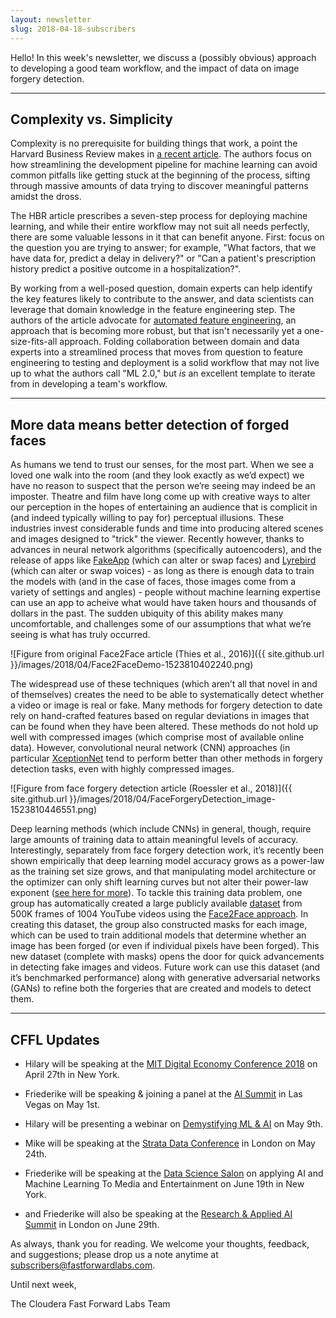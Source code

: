 ```yaml
---
layout: newsletter
slug: 2018-04-18-subscribers
---
```


Hello!  In this week's newsletter, we discuss a (possibly obvious) approach to developing a good team workflow, and the impact of data on image forgery detection.

---

## Complexity vs. Simplicity

Complexity is no prerequisite for building things that work, a point the Harvard Business Review makes in [a recent article](https://hbr.org/2018/03/getting-value-from-machine-learning-isnt-about-fancier-algorithms-its-about-making-it-easier-to-use). The authors focus on how streamlining the development pipeline for machine learning can avoid common pitfalls like getting stuck at the beginning of the process, sifting through massive amounts of data trying to discover meaningful patterns amidst the dross.

The HBR article prescribes a seven-step process for deploying machine learning, and while their entire workflow may not suit all needs perfectly, there are some valuable lessons in it that can benefit anyone. First: focus on the question you are trying to answer; for example, "What factors, that we have data for, predict a delay in delivery?" or "Can a patient's prescription history predict a positive outcome in a hospitalization?". 

By working from a well-posed question, domain experts can help identify the key features likely to contribute to the answer, and data scientists can leverage that domain knowledge in the feature engineering step. The authors of the article advocate for [automated feature engineering](https://github.com/featuretools/featuretools/), an approach that is becoming more robust, but that isn't necessarily yet a one-size-fits-all approach. Folding collaboration between domain and data experts into a streamlined process that moves from question to feature engineering to testing and deployment is a solid workflow that may not live up to what the authors call "ML 2.0," but *is* an excellent template to iterate from in developing a team's workflow.

---

## More data means better detection of forged faces

As humans we tend to trust our senses, for the most part.  When we see a loved one walk into the room (and they look exactly as we’d expect) we have no reason to suspect that the person we’re seeing may indeed be an imposter. Theatre and film have long come up with creative ways to alter our perception in the hopes of entertaining an audience that is complicit in (and indeed typically willing to pay for) perceptual illusions. These industries invest considerable funds and time into producing altered scenes and images designed to "trick" the viewer. Recently however, thanks to advances in neural network algorithms (specifically autoencoders), and the release of apps like [FakeApp](https://www.fakeapp.org/) (which can alter or swap faces) and [Lyrebird](https://lyrebird.ai/) (which can alter or swap voices) - as long as there is enough data to train the models with (and in the case of faces, those images come from a variety of settings and angles) - people without machine learning expertise can use an app to acheive what would have taken hours and thousands of dollars in the past. The sudden ubiquity of this ability makes many uncomfortable, and challenges some of our assumptions that what we’re seeing is what has truly occurred.

![Figure from original Face2Face article (Thies et al., 2016)]({{ site.github.url }}/images/2018/04/Face2FaceDemo-1523810402240.png)

The widespread use of these techniques (which aren’t all that novel in and of themselves) creates the need to be able to systematically detect whether a video or image is real or fake. Many methods for forgery detection to date rely on hand-crafted features based on regular deviations in images that can be found when they have been altered. These methods do not hold up well with compressed images (which comprise most of available online data).  However, convolutional neural network (CNN) approaches (in particular [XceptionNet](https://arxiv.org/abs/1610.02357) tend to perform better than other methods in forgery detection tasks, even with highly compressed images. 

![Figure from face forgery detection article (Roessler et al., 2018)]({{ site.github.url }}/images/2018/04/FaceForgeryDetection_image-1523810446551.png)

Deep learning methods (which include CNNs) in general, though, require large amounts of training data to attain meaningful levels of accuracy. Interestingly, separately from face forgery detection work, it’s recently been shown empirically that deep learning model accuracy grows as a power-law as the training set size grows, and that manipulating model architecture or the optimizer can only shift learning curves but not alter their power-law exponent ([see here for more](https://arxiv.org/pdf/1712.00409.pdf)). To tackle this training data problem, one group has automatically created a large publicly available [dataset](http://www.niessnerlab.org/projects/roessler2018faceforensics.html) from 500K frames of 1004 YouTube videos using the [Face2Face approach](https://web.stanford.edu/~zollhoef/papers/CVPR2016_Face2Face/paper.pdf). In creating this dataset, the group also constructed masks for each image, which can be used to train additional models that determine whether an image has been forged (or even if individual pixels have been forged). This new dataset (complete with masks) opens the door for quick advancements in detecting fake images and videos. Future work can use this dataset (and it’s benchmarked performance) along with generative adversarial networks (GANs) to refine both the forgeries that are created and models to detect them.

---

## CFFL Updates

* Hilary will be speaking at the [MIT Digital Economy Conference 2018](http://mitsloan.mit.edu/alumni/events/2018-new-york-ide-conference/) on April 27th in New York.

* Friederike will be speaking & joining a panel at the [AI Summit](https://twimlai.com/aisummit-interop-2018/) in Las Vegas on May 1st.

* Hilary will be presenting a webinar on [Demystifying ML & AI](https://info.cloudera.com/LP=1968?src=FFL) on May 9th.

* Mike will be speaking at the [Strata Data Conference](https://conferences.oreilly.com/strata/strata-eu/public/schedule/detail/65283) in London on May 24th.

* Friederike will be speaking at the [Data Science Salon](https://www.eventbrite.com/e/data-science-salon-nyc-tickets-40072527007) on applying AI and Machine Learning To Media and Entertainment on June 19th in New York.

* and Friederike will also be speaking at the [Research & Applied AI Summit](https://raais.co/) in London on June 29th.


As always, thank you for reading. We welcome your thoughts, feedback, and suggestions; please drop us a note anytime at subscribers@fastforwardlabs.com.

Until next week,

The Cloudera Fast Forward Labs Team
